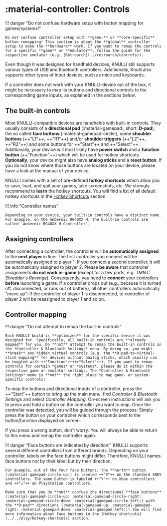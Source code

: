 # :material-controller: Controls

!!! danger "Do not confuse hardware setup with button mapping for games/systems!"

    Do not confuse controller setup with **game-** or **core-specific** button remapping! This section is about the **global** controller setup to make the **hardware** work. If you want to remap the controls for a specific **game** or **emulator**, follow the guide for the respective emulator (e.g. [Retroarch](../retroarch/controls)).

Even though it was designed for handheld devices, KNULLI still supports various types of USB and Bluetooth controllers. Additionally, Knulli also supports other types of input devices, such as mice and keyboards.

If a controller does not work with your KNULLI-device out of the box, it might be necessary to map its buttons and directional controls to the corresponding game inputs, as explained in the sections below.

## The built-in controls

Most KNULLI-compatible devices are handhelds with built-in controls. They usually consists of a **directional pad** (:material-gamepad:, short: **D-pad**), the so called **face buttons** (:material-gamepad-circle:), some **shoulder buttons** (++"L1"++, ++"R1"++) and/or **shoulder triggers** (++"L2"++, ++"R2"++) and some buttons for ++"Start"++ and ++"Select"++. Additionally, your device will most likely have **power switch** and a **function button** (++"Function"++) which will be used for hotkey shortcuts. **Optionally**, your device might also have **analog sticks** and a **reset button**. If you do not know where those buttons are located on your device, please have a look at the manual of your device.

KNULLI comes with a set of pre-defined **hotkey shortcuts** which allow you to save, load, and quit your games, take screenshots, etc. We strongly recommend to **learn** the hotkey shortcuts. You will find a list of all default hotkey shortcuts in the [Hotkey Shortcuts](../../play/hotkey-shortcuts) section.

!!! info "Controller names"

    Depending on your device, your built-in controls have a distinct name. For example, on the Anbernic RG40XX H, the built-in controls are called `Anbernic RG40XX-H Controller`.

## Assigning controllers

After connecting a controller, the controller will be **automatically assigned** to the **next player** in line: The first controller you connect will be automatically assigned to player 1. If you connect a second controller, it will be automatically assigned to player 2. Please **be aware** that controller assignments **do not work in-game** (except for a few ports, e.g. *TMNT: Shredder's Revenge*). Consequently, you need to **connect** your controllers **before** launching a game. If a controller drops out (e.g., because it is turned off, disconnected, or runs out of battery), all other controllers automatically "move up": If the controller of player 1 is disconnected, to controller of player 2 will be reassigned to player 1 and so on.

## Controller mapping

!!! danger "Do not attempt to remap the built-in controls"

    Each KNULLI build is **optimized** for the specific device it was designed for. Specifically, all built-in controls are **already mapped** for you. Do **not** attempt to remap the built-in controls in the *Controller & Bluetooth Settings* menu. By doing so, you might **break** any hidden virtual controls (e.g. the **D-pad-to-virtual-stick mapping** for devices without analog sticks, which usually can be toggled with ++"Function"+++++"Select"++). If you want to remap controls for certain *games* or *systems*, please do it within the respective game or emulator settings. The *Controller & Bluetooth Settings* menu is **not** the right place to map game- or system-specific controls!

To map the buttons and directional inputs of a controller, press the ++"Start"++ button to bring up the main menu, find *Controller & Bluetooth Settings* and select *Controller Mapping*. On-screen instructions will ask you to press and hold a button on the controller you want to map. Once the controller was detected, you will be guided through the process: Simply press the button on your controller which corresponds best to the button/function displayed on screen.

If you press a wrong button, don't worry: You will always be able to return to this menu and remap the controller again.

!!! danger "Face buttons are indicated by direction!"
    KNULLI supports several different controllers from different brands. Depending on your controller, labels on the face buttons might differ. Therefore, KNULLI names face buttons not by their label but by their direction.
    
    For example, out of the four face buttons, the **north** button (:material-gamepad-circle-up:) is labeled ++"X"++ on the standard SNES controllers. The same button is labeled ++"Y"++ on Xbox controllers and ++"△"++ on PlayStation controllers.
    
    Make sure that you do **not** confuse the directional **face buttons** (:material-gamepad-circle-up: :material-gamepad-circle-right: :material-gamepad-circle-down: :material-gamepad-circle-left:) with the **D-pad** directions (:material-gamepad-up: :material-gamepad-right: :material-gamepad-down: :material-gamepad-left:)! You will find more information about face buttons in the [Hotkey shortcuts](../../play/hotkey-shortcuts) section.
